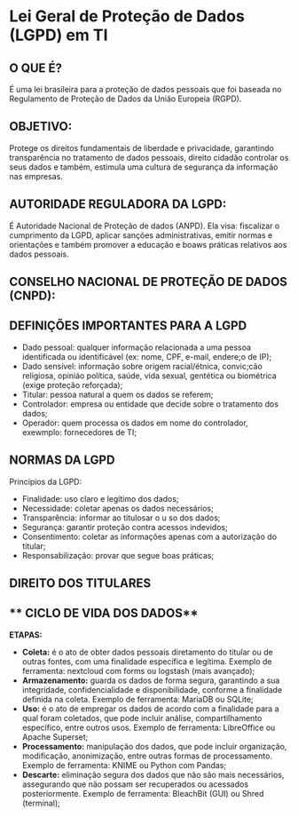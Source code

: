 # Lei Geral de Proteção de Dados (LGPD) em TI

## **O QUE É?**    
É uma lei brasileira para a proteção de dados pessoais que foi baseada no Regulamento de Proteção de Dados da União Europeia (RGPD).   

## **OBJETIVO:**   
Protege os direitos fundamentais de liberdade e privacidade, garantindo transparência no tratamento de dados pessoais, direito cidadão controlar os seus dados e também, estimula uma cultura de segurança da informação nas empresas.   

## **AUTORIDADE REGULADORA DA LGPD:**   
É Autoridade Nacional de Proteção de dados (ANPD). Ela visa: fiscalizar o cumprimento da LGPD, aplicar sanções administrativas, emitir normas e orientações e também promover a educação e boaws práticas relativos aos dados pessoais. 

## **CONSELHO NACIONAL DE PROTEÇÃO DE DADOS (CNPD):**   

## **DEFINIÇÕES IMPORTANTES PARA A LGPD**   
  - Dado pessoal: qualquer informação relacionada a uma pessoa identificada ou identificável (ex: nome, CPF, e-mail, endere;o de IP);   
  - Dado sensível: informação sobre origem racial/étnica, convic;cão religiosa, opiniáo política, saúde, vida sexual, gentética ou biométrica (exige proteção reforçada);   
  - Titular: pessoa natural a quem os dados se referem;   
  - Controlador: empresa ou entidade que decide sobre o tratamento dos dados;   
  - Operador: quem processa os dados em nome do controlador, exewmplo: fornecedores de TI;   

   
## **NORMAS DA LGPD**   
Princípios da LGPD:      
  - Finalidade: uso claro e legítimo dos dados;   
  - Necessidade: coletar apenas os dados necessários;   
  - Transparência: informar ao titulosar o u so dos dados;   
  - Segurança: garantir proteção contra acessos indevidos;   
  - Consentimento: coletar as informações apenas com a autorização do titular;   
  - Responsabilização: provar que segue boas práticas;   
   
## **DIREITO DOS TITULARES**   


## ** CICLO DE VIDA DOS DADOS**   
**ETAPAS:**   
  - **Coleta:** é o ato de obter dados pessoais diretamento do titular ou de outras fontes, com uma finalidade específica e legítima. Exemplo de ferramenta: nextcloud com forms ou logstash (mais avançado);   
  - **Armazenamento:** guarda os dados de forma segura, garantindo a sua integridade, confidencialidade e disponibilidade, conforme a finalidade definida na coleta. Exemplo de ferramenta: MariaDB ou SQLite;   
  - **Uso:** é o ato de empregar os dados de acordo com a finalidade para a qual foram coletados, que pode incluir análise, compartilhamento específico, entre outros usos. Exemplo de ferramenta: LibreOffice ou Apache Superset;   
  - **Processamento:** manipulação dos dados, que pode incluir organização, modificação, anonimização, entre outras formas de processamento. Exemplo de ferramenta: KNIME ou Python com Pandas;   
  - **Descarte:** eliminação segura dos dados que não são mais necessários, assegurando que não possam ser recuperados ou acessados posteriormente. Exemplo de ferramenta: BleachBit (GUI) ou Shred (terminal);   
